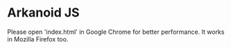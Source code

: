# Arkanoid JS

Please open 'index.html' in Google Chrome for better performance. It works in Mozilla Firefox too.